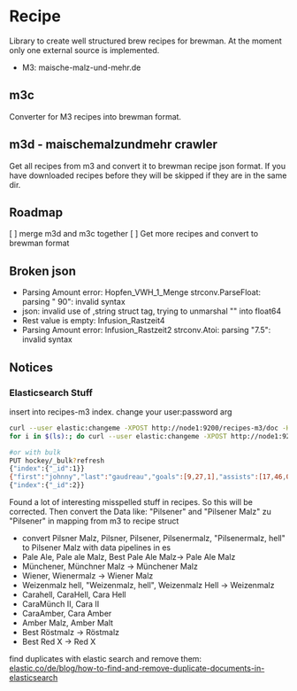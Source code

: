 # Recipe

Library to create well structured brew recipes for brewman.
At the moment only one external source is implemented.

- M3: maische-malz-und-mehr.de

## m3c

Converter for M3 recipes into brewman format.

## m3d - maischemalzundmehr crawler

Get all recipes from m3 and convert it to brewman recipe json format. If you have downloaded recipes before they will be skipped if they are in the same dir.

## Roadmap

[ ] merge m3d and m3c together
[ ] Get more recipes and convert to brewman format

## Broken json

- Parsing Amount error: Hopfen_VWH_1_Menge strconv.ParseFloat: parsing " 90": invalid syntax
- json: invalid use of ,string struct tag, trying to unmarshal "" into float64
- Rest value is empty: Infusion_Rastzeit4
- Parsing Amount error: Infusion_Rastzeit2 strconv.Atoi: parsing "7.5": invalid syntax

## Notices

### Elasticsearch Stuff

insert into recipes-m3 index. change your user:password arg

```bash
curl --user elastic:changeme -XPOST http://node1:9200/recipes-m3/doc -H "Content-Type: application/json" -d @400_Meraner_Weizen.json
for i in $(ls):; do curl --user elastic:changeme -XPOST http://node1:9200/recipes-m3/doc -H "Content-Type: application/json" -d @$i; done

#or with bulk
PUT hockey/_bulk?refresh
{"index":{"_id":1}}
{"first":"johnny","last":"gaudreau","goals":[9,27,1],"assists":[17,46,0],"gp":[26,82,1],"born":"1993/08/13"}
{"index":{"_id":2}}
```

Found a lot of interesting misspelled stuff in recipes. So this will be corrected.
Then convert the Data like: "Pilsener" and "Pilsener Malz" zu "Pilsener" in mapping from m3 to recipe struct

- convert Pilsner Malz, Pilsner, Pilsener, Pilsenermalz, "Pilsenermalz, hell" to Pilsener Malz with data pipelines in es
- Pale Ale, Pale ale Malz, Best Pale Ale Malz-> Pale Ale Malz
- Münchener, Münchner Malz -> Münchener Malz
- Wiener, Wienermalz -> Wiener Malz
- Weizenmalz hell, "Weizenmalz, hell", Weizenmalz Hell -> Weizenmalz
- Carahell, CaraHell, Cara Hell
- CaraMünch II, Cara II
- CaraAmber, Cara Amber
- Amber Malz, Amber Malt
- Best Röstmalz -> Röstmalz
- Best Red X -> Red X

find duplicates with elastic search and remove them: [elastic.co/de/blog/how-to-find-and-remove-duplicate-documents-in-elasticsearch](remove-duplicates-es)
